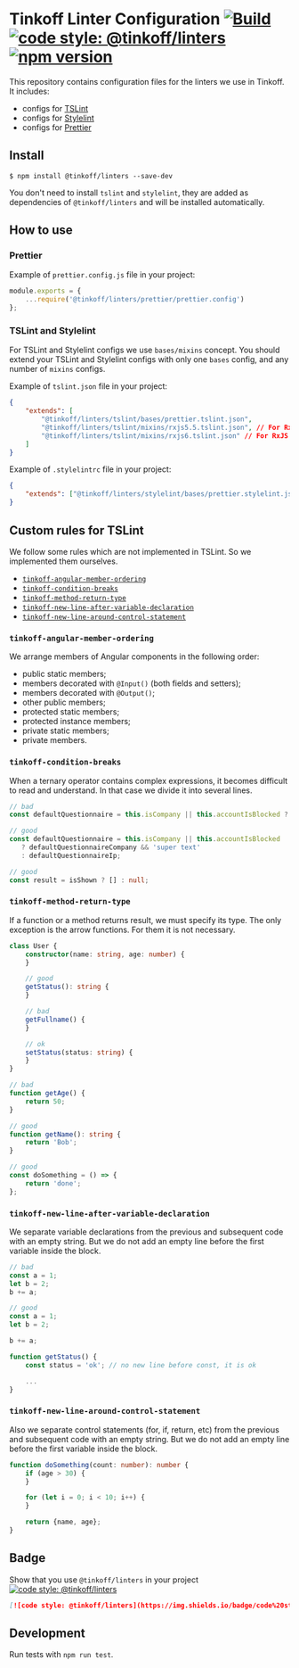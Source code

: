 # Tinkoff Linter Configuration [![Build](https://travis-ci.org/TinkoffCreditSystems/linters.svg?branch=master)](https://travis-ci.org/TinkoffCreditSystems/linters) [![code style: @tinkoff/linters](https://img.shields.io/badge/code%20style-%40tinkoff%2Flinters-blue)](https://github.com/TinkoffCreditSystems/linters) [![npm version](https://img.shields.io/npm/v/@tinkoff/linters)](https://www.npmjs.com/package/@tinkoff/linters)

This repository contains configuration files for the linters we use in Tinkoff. It includes:

-   configs for [TSLint](https://palantir.github.io/tslint/)
-   configs for [Stylelint](https://stylelint.io/)
-   configs for [Prettier](https://prettier.io)

## Install

```
$ npm install @tinkoff/linters --save-dev
```

You don't need to install `tslint` and `stylelint`, they are added as dependencies of `@tinkoff/linters` and will be installed automatically.

## How to use

### Prettier

Example of `prettier.config.js` file in your project:

```js
module.exports = {
	...require('@tinkoff/linters/prettier/prettier.config')
};
```

### TSLint and Stylelint

For TSLint and Stylelint configs we use `bases/mixins` concept. You should extend your TSLint and Stylelint configs with only one `bases` config, and any number of `mixins` configs.

Example of `tslint.json` file in your project:

```json
{
	"extends": [
		"@tinkoff/linters/tslint/bases/prettier.tslint.json",
		"@tinkoff/linters/tslint/mixins/rxjs5.5.tslint.json", // For RxJs 5.5
		"@tinkoff/linters/tslint/mixins/rxjs6.tslint.json" // For RxJS 6+
	]
}
```

Example of `.stylelintrc` file in your project:

```json
{
	"extends": ["@tinkoff/linters/stylelint/bases/prettier.stylelint.json"]
}
```

## Custom rules for TSLint

We follow some rules which are not implemented in TSLint. So we implemented them ourselves.

-   [`tinkoff-angular-member-ordering`](#tinkoff-angular-member-ordering)
-   [`tinkoff-condition-breaks`](#tinkoff-condition-breaks)
-   [`tinkoff-method-return-type`](#tinkoff-method-return-type)
-   [`tinkoff-new-line-after-variable-declaration`](#tinkoff-new-line-after-variable-declaration)
-   [`tinkoff-new-line-around-control-statement`](#tinkoff-new-line-around-control-statement)

### `tinkoff-angular-member-ordering`

We arrange members of Angular components in the following order:

-   public static members;
-   members decorated with `@Input()` (both fields and setters);
-   members decorated with `@Output()`;
-   other public members;
-   protected static members;
-   protected instance members;
-   private static members;
-   private members.

### `tinkoff-condition-breaks`

When a ternary operator contains complex expressions, it becomes difficult to read and understand. In that case we divide it into several lines.

```ts
// bad
const defaultQuestionnaire = this.isCompany || this.accountIsBlocked ? defaultQuestionnaireCompany && 'super text' : defaultQuestionnaireIp;

// good
const defaultQuestionnaire = this.isCompany || this.accountIsBlocked
   ? defaultQuestionnaireCompany && 'super text'
   : defaultQuestionnaireIp;

// good
const result = isShown ? [] : null;
```

### `tinkoff-method-return-type`

If a function or a method returns result, we must specify its type.
The only exception is the arrow functions. For them it is not necessary.

```ts
class User {
    constructor(name: string, age: number) {
    }

    // good
    getStatus(): string {
    }

    // bad
    getFullname() {
    }

    // ok
    setStatus(status: string) {
    }
}

// bad
function getAge() {
    return 50;
}

// good
function getName(): string {
    return 'Bob';
}

// good
const doSomething = () => {
    return 'done';
};
```

### `tinkoff-new-line-after-variable-declaration`

We separate variable declarations from the previous and subsequent code with an empty string.
But we do not add an empty line before the first variable inside the block.

```ts
// bad
const a = 1;
let b = 2;
b += a;

// good
const a = 1;
let b = 2;

b += a;

function getStatus() {
    const status = 'ok'; // no new line before const, it is ok

    ...
}
```

### `tinkoff-new-line-around-control-statement`

Also we separate control statements (for, if, return, etc) from the previous and subsequent code with an empty string.
But we do not add an empty line before the first variable inside the block.

```ts
function doSomething(count: number): number {
    if (age > 30) {
    }

    for (let i = 0; i < 10; i++) {
    }

    return {name, age};
}
```

## Badge

Show that you use `@tinkoff/linters` in your project [![code style: @tinkoff/linters](https://img.shields.io/badge/code%20style-%40tinkoff%2Flinters-blue)](https://github.com/TinkoffCreditSystems/linters)

```md
[![code style: @tinkoff/linters](https://img.shields.io/badge/code%20style-%40tinkoff%2Flinters-blue)](https://github.com/TinkoffCreditSystems/linters)
```

## Development

Run tests with `npm run test`.
